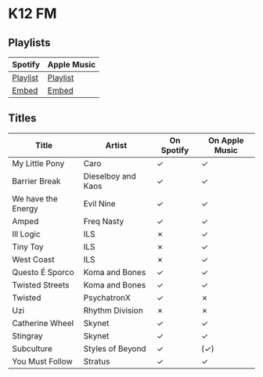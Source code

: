 # K12 FM

## Playlists

| Spotify                                                                 | Apple Music                                                              |
| ----------------------------------------------------------------------- | ------------------------------------------------------------------------ |
| [Playlist](https://open.spotify.com/playlist/3CYd2F77lmPTx9yGrBERJe)    | [Playlist](https://itunes.apple.com/de/playlist/pl.u-GN5bu8aoX3E)        |
| [Embed](https://open.spotify.com/embed/playlist/3CYd2F77lmPTx9yGrBERJe) | [Embed](https://tools.applemusic.com/embed/v1/playlist/pl.u-GN5bu8aoX3E) |

## Titles

| Title              | Artist             | On Spotify | On Apple Music |
| ------------------ | ------------------ | ---------- | -------------- |
| My Little Pony     | Caro               | ✓          | ✓              |
| Barrier Break      | Dieselboy and Kaos | ✓          | ✓              |
| We have the Energy | Evil Nine          | ✓          | ✓              |
| Amped              | Freq Nasty         | ✓          | ✓              |
| Ill Logic          | ILS                | ✗          | ✓              |
| Tiny Toy           | ILS                | ✗          | ✓              |
| West Coast         | ILS                | ✗          | ✓              |
| Questo É Sporco    | Koma and Bones     | ✓          | ✓              |
| Twisted Streets    | Koma and Bones     | ✓          | ✓              |
| Twisted            | PsychatronX        | ✓          | ✗              |
| Uzi                | Rhythm Division    | ✗          | ✗              |
| Catherine Wheel    | Skynet             | ✓          | ✓              |
| Stingray           | Skynet             | ✓          | ✓              |
| Subculture         | Styles of Beyond   | ✓          | (✓)            |
| You Must Follow    | Stratus            | ✓          | ✓              |
